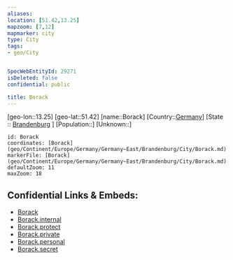 ```yaml
---
aliases: 
location: [51.42,13.25]
mapzoom: [7,12] 
mapmarker: city 
type: City
tags:
- geo/City


SpocWebEntityId: 29271
isDeleted: false
confidential: public

title: Borack
---
```

[geo-lon::13.25]
[geo-lat::51.42]
[name::Borack]
[Country::[Germany](geo/Continent/Europe/Germany.md)]
[State :: [Brandenburg](geo/Continent/Europe/Germany/Germany~East/Brandenburg.md) ]
[Population::]
[Unknown::]


```leaflet
id: Borack
coordinates: [Borack](geo/Continent/Europe/Germany/Germany~East/Brandenburg/City/Borack.md)
markerFile: [Borack](geo/Continent/Europe/Germany/Germany~East/Brandenburg/City/Borack.md)
defaultZoom: 11 
maxZoom: 18
```


## Confidential Links & Embeds: 
- [Borack](../../../../../../../../_public/geo/Continent/Europe/Germany/Germany~East/Brandenburg/City/Borack.md) 
- [Borack.internal](../../../../../../../../_internal/geo/Continent/Europe/Germany/Germany~East/Brandenburg/City/Borack.internal.md) 
- [Borack.protect](../../../../../../../../_protect/geo/Continent/Europe/Germany/Germany~East/Brandenburg/City/Borack.protect.md) 
- [Borack.private](../../../../../../../../_private/geo/Continent/Europe/Germany/Germany~East/Brandenburg/City/Borack.private.md) 
- [Borack.personal](../../../../../../../../_personal/geo/Continent/Europe/Germany/Germany~East/Brandenburg/City/Borack.personal.md) 
- [Borack.secret](../../../../../../../../_secret/geo/Continent/Europe/Germany/Germany~East/Brandenburg/City/Borack.secret.md) 
